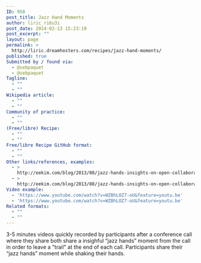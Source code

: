```yaml
---
ID: 958
post_title: Jazz Hand Moments
author: liric_ri6u3i
post_date: 2014-02-13 15:23:19
post_excerpt: ""
layout: page
permalink: >
  http://liric.dreamhosters.com/recipes/jazz-hand-moments/
published: true
Submitted by / found via:
  - @sebpaquet
  - @sebpaquet
Tagline:
  - ""
  - ""
Wikipedia article:
  - ""
  - ""
Community of practice:
  - ""
  - ""
(Free/libre) Recipe:
  - ""
  - ""
Free/libre Recipe GitHub format:
  - ""
  - ""
Other links/references, examples:
  - >
    http://eekim.com/blog/2013/08/jazz-hands-insights-on-open-collaboration/
  - >
    http://eekim.com/blog/2013/08/jazz-hands-insights-on-open-collaboration/
Video example:
  - 'https://www.youtube.com/watch?v=WZBhLOZ7-oU&feature=youtu.be'
  - 'https://www.youtube.com/watch?v=WZBhLOZ7-oU&feature=youtu.be'
Related formats:
  - ""
  - ""
---
```

3-5 minutes videos quickly recorded by participants after a conference call where they share both share a insighful “jazz hands” moment from the call in order to leave a "trail" at the end of each call. Participants share their “jazz hands” moment  while shaking their hands.